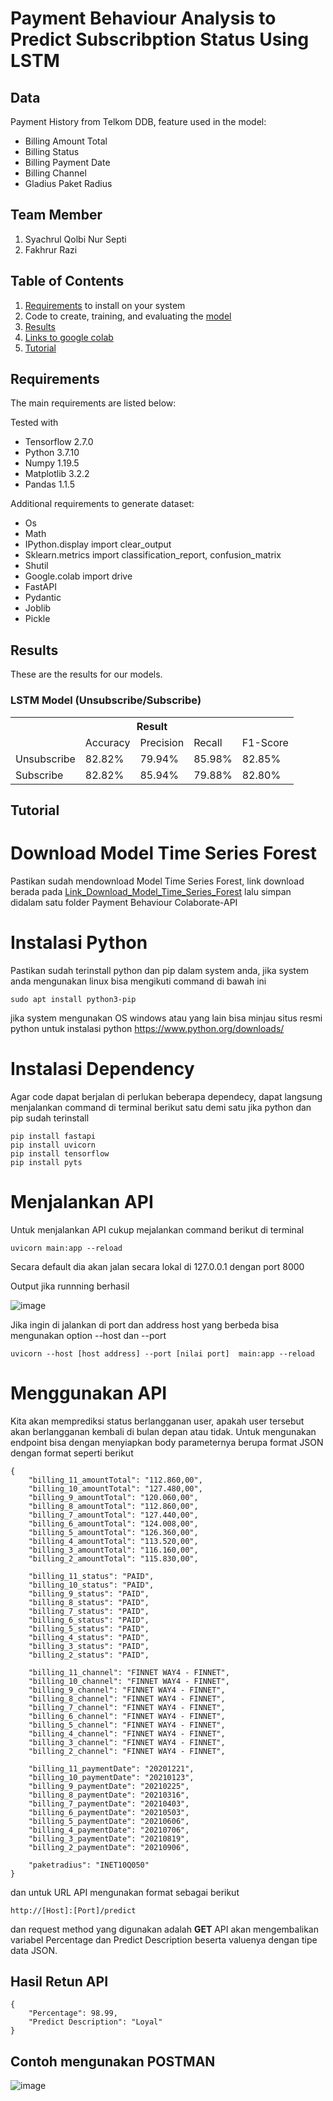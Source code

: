 # Payment Behaviour Analysis to Predict Subscribption Status Using LSTM

## Data
Payment History from Telkom DDB, feature used in the model:
* Billing Amount Total
* Billing Status
* Billing Payment Date
* Billing Channel
* Gladius Paket Radius

## Team Member
1. Syachrul Qolbi Nur Septi
2. Fakhrur Razi

## Table of Contents
1. [Requirements](#requirements) to install on your system
2. Code to create, training, and evaluating the [model](Behaviour_Payment.ipynb)
3. [Results](#results)
4. [Links to google colab](https://colab.research.google.com/drive/17y3vGCJMIQ4a7-We2jWhOlCaDOYyyRSF#scrollTo=NIO8Mq6K9SKQ)
5. [Tutorial](#tutorial)

## Requirements

The main requirements are listed below:

Tested with 
* Tensorflow 2.7.0
* Python 3.7.10
* Numpy 1.19.5
* Matplotlib 3.2.2
* Pandas 1.1.5

Additional requirements to generate dataset:

* Os
* Math
* IPython.display import clear_output
* Sklearn.metrics import classification_report, confusion_matrix
* Shutil
* Google.colab import drive
* FastAPI
* Pydantic
* Joblib
* Pickle


## Results
These are the results for our models.

### LSTM Model (Unsubscribe/Subscribe)
<div class="tg-wrap"><table class="tg">
  <tr>
    <th class="tg-7btt" colspan="6">Result</th>
  </tr>
  <tr>
    <td class="tg-7btt"></td>
    <td class="tg-7btt">Accuracy</td>
    <td class="tg-7btt">Precision</td>
    <td class="tg-7btt">Recall</td>
    <td class="tg-7btt">F1-Score</td>
  </tr>
  <tr>
    <td class="tg-c3ow">Unsubscribe</td>
    <td class="tg-c3ow">82.82%</td>
    <td class="tg-c3ow">79.94%</td>
    <td class="tg-c3ow">85.98%</td>
    <td class="tg-c3ow">82.85%</td>
  </tr>
  <tr>
    <td class="tg-c3ow">Subscribe</td>
    <td class="tg-c3ow">82.82%</td>
    <td class="tg-c3ow">85.94%</td>
    <td class="tg-c3ow">79.88%</td>
    <td class="tg-c3ow">82.80%</td>
  </tr>
</table></div>

## Tutorial
# Download Model Time Series Forest

Pastikan sudah mendownload Model Time Series Forest, link download berada pada [Link_Download_Model_Time_Series_Forest](https://drive.google.com/file/d/1yyFohbYDOACLY6e_iknS2-jgQBtL7Jf0/view?usp=sharing) lalu simpan didalam satu folder Payment Behaviour Colaborate-API

# Instalasi Python

Pastikan sudah terinstall python dan pip dalam system anda, jika system anda mengunakan linux bisa mengikuti command di bawah ini

`
sudo apt install python3-pip
`

jika system mengunakan OS windows atau yang lain bisa minjau situs resmi python untuk instalasi python https://www.python.org/downloads/

# Instalasi Dependency 
Agar code dapat berjalan di perlukan beberapa dependecy, dapat langsung menjalankan command di terminal berikut satu demi satu jika python dan pip sudah terinstall

```
pip install fastapi
pip install uvicorn
pip install tensorflow
pip install pyts
```

# Menjalankan API
Untuk menjalankan API cukup mejalankan command berikut di terminal
```
uvicorn main:app --reload
```
Secara default dia akan jalan secara lokal di 127.0.0.1 dengan port 8000 

Output jika runnning berhasil

![image](/Images/Output_Uvicorn.png) 

Jika ingin di jalankan di port dan address host yang berbeda bisa mengunakan option --host dan --port
```
uvicorn --host [host address] --port [nilai port]  main:app --reload 
```

# Menggunakan API
Kita akan memprediksi status berlangganan user, apakah user tersebut akan berlangganan kembali di bulan depan atau tidak. Untuk mengunakan endpoint bisa dengan menyiapkan body parameternya berupa format JSON dengan format seperti berikut

```
{
    "billing_11_amountTotal": "112.860,00",
    "billing_10_amountTotal": "127.480,00",
    "billing_9_amountTotal": "120.060,00",
    "billing_8_amountTotal": "112.860,00",
    "billing_7_amountTotal": "127.440,00",
    "billing_6_amountTotal": "124.008,00",
    "billing_5_amountTotal": "126.360,00",
    "billing_4_amountTotal": "113.520,00",
    "billing_3_amountTotal": "116.160,00",
    "billing_2_amountTotal": "115.830,00",

    "billing_11_status": "PAID",
    "billing_10_status": "PAID",
    "billing_9_status": "PAID",
    "billing_8_status": "PAID",
    "billing_7_status": "PAID",
    "billing_6_status": "PAID",
    "billing_5_status": "PAID",
    "billing_4_status": "PAID",
    "billing_3_status": "PAID",
    "billing_2_status": "PAID",

    "billing_11_channel": "FINNET WAY4 - FINNET",
    "billing_10_channel": "FINNET WAY4 - FINNET",
    "billing_9_channel": "FINNET WAY4 - FINNET",
    "billing_8_channel": "FINNET WAY4 - FINNET",
    "billing_7_channel": "FINNET WAY4 - FINNET",
    "billing_6_channel": "FINNET WAY4 - FINNET",
    "billing_5_channel": "FINNET WAY4 - FINNET",
    "billing_4_channel": "FINNET WAY4 - FINNET",
    "billing_3_channel": "FINNET WAY4 - FINNET",
    "billing_2_channel": "FINNET WAY4 - FINNET",

    "billing_11_paymentDate": "20201221",
    "billing_10_paymentDate": "20210123",
    "billing_9_paymentDate": "20210225",
    "billing_8_paymentDate": "20210316",
    "billing_7_paymentDate": "20210403",
    "billing_6_paymentDate": "20210503",
    "billing_5_paymentDate": "20210606",
    "billing_4_paymentDate": "20210706",
    "billing_3_paymentDate": "20210819",
    "billing_2_paymentDate": "20210906",

    "paketradius": "INET10Q050"
}
```
dan untuk URL API mengunakan format sebagai berikut
```
http://[Host]:[Port]/predict
```
dan request method yang digunakan adalah **GET** 
API akan mengembalikan variabel Percentage dan Predict Description beserta valuenya dengan tipe data JSON.

## Hasil Retun API
```
{
    "Percentage": 98.99,
    "Predict Description": "Loyal"
}
```
## Contoh mengunakan POSTMAN
![image](/Images/Contoh_Postman.png)
